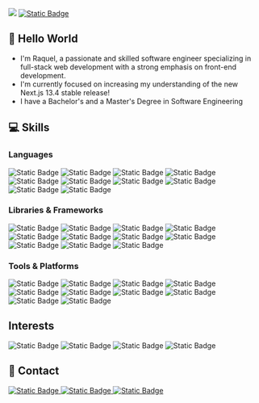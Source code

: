 ![](https://komarev.com/ghpvc/?username=raquel-f&label=Profile+Visitors)
<a href="https://raquelferreira.vercel.app/">
  <img alt="Static Badge" src="https://img.shields.io/badge/Portfolio-Website-blue?link=https%3A%2F%2Fraquelferreira.vercel.app%2F">
</a>



## 👋 Hello World 
- I'm Raquel, a passionate and skilled software engineer specializing in full-stack web development with a strong emphasis on front-end development.
- I'm currently focused on increasing my understanding of the new Next.js 13.4 stable release!
- I have a Bachelor's and a Master's Degree in Software Engineering

## 💻 Skills
### Languages
<div>
  <img alt="Static Badge" src="https://img.shields.io/badge/JavaScript-0D1117?logo=javascript">
  <img alt="Static Badge" src="https://img.shields.io/badge/TypeScript-0D1117?logo=typescript">
  <img alt="Static Badge" src="https://img.shields.io/badge/HTML-0D1117?logo=html5">
  <img alt="Static Badge" src="https://img.shields.io/badge/CSS-0D1117?logo=css3">
  <img alt="Static Badge" src="https://img.shields.io/badge/Sass-0D1117?logo=sass">
  <img alt="Static Badge" src="https://img.shields.io/badge/Java-0D1117?logo=a">
  <img alt="Static Badge" src="https://img.shields.io/badge/Python-0D1117?logo=python">
  <img alt="Static Badge" src="https://img.shields.io/badge/C-0D1117?logo=c">
  <img alt="Static Badge" src="https://img.shields.io/badge/C++-0D1117?logo=cplusplus">
  <img alt="Static Badge" src="https://img.shields.io/badge/SQL-0D1117?logo=a">
</div>

### Libraries & Frameworks
<div>
  <img alt="Static Badge" src="https://img.shields.io/badge/React-0D1117?logo=react">
  <img alt="Static Badge" src="https://img.shields.io/badge/Angular-0D1117?logo=angular">
  <img alt="Static Badge" src="https://img.shields.io/badge/Next.js-0D1117?logo=nextdotjs">
  <img alt="Static Badge" src="https://img.shields.io/badge/Express-0D1117?logo=express">
  <img alt="Static Badge" src="https://img.shields.io/badge/Redux-0D1117?logo=redux">
  <img alt="Static Badge" src="https://img.shields.io/badge/Tailwind CSS-0D1117?logo=tailwindcss">
  <img alt="Static Badge" src="https://img.shields.io/badge/Bootstrap-0D1117?logo=bootstrap">
  <img alt="Static Badge" src="https://img.shields.io/badge/Framer Motion-0D1117?logo=framer">
  <img alt="Static Badge" src="https://img.shields.io/badge/Django-0D1117?logo=django">
  <img alt="Static Badge" src="https://img.shields.io/badge/Leaflet-0D1117?logo=leaflet">
  <img alt="Static Badge" src="https://img.shields.io/badge/Mongoose-0D1117?logo=mongoose">
</div>

### Tools & Platforms
<div>
  <img alt="Static Badge" src="https://img.shields.io/badge/Git-0D1117?logo=git">
  <img alt="Static Badge" src="https://img.shields.io/badge/GitHub-0D1117?logo=github">
  <img alt="Static Badge" src="https://img.shields.io/badge/VS Code-0D1117?logo=visualstudiocode">
  <img alt="Static Badge" src="https://img.shields.io/badge/Node.js-0D1117?logo=nodedotjs">
  <img alt="Static Badge" src="https://img.shields.io/badge/Heroku-0D1117?logo=heroku">
  <img alt="Static Badge" src="https://img.shields.io/badge/Vercel-0D1117?logo=vercel">
  <img alt="Static Badge" src="https://img.shields.io/badge/Firebase-0D1117?logo=firebase">
  <img alt="Static Badge" src="https://img.shields.io/badge/Figma-0D1117?logo=figma">
  <img alt="Static Badge" src="https://img.shields.io/badge/Adobe Illustrator-0D1117?logo=adobeillustrator">
  <img alt="Static Badge" src="https://img.shields.io/badge/Styled Components-0D1117?logo=styledcomponents">
</div>

## Interests
<div>
  <img alt="Static Badge" src="https://img.shields.io/badge/Ski-0D1117">
  <img alt="Static Badge" src="https://img.shields.io/badge/Italian Cuisine-0D1117">
  <img alt="Static Badge" src="https://img.shields.io/badge/Digital Art-0D1117">
  <img alt="Static Badge" src="https://img.shields.io/badge/Animation-0D1117">
</div>

## 📮 Contact 
<div>
  <a href="mailto:work.raquelferreira@gmail.com">
    <img alt="Static Badge" src="https://img.shields.io/badge/Email_Me-0D1117?logo=gmail&link=mailto%3Awork.raquelferreira%40gmail.com">
  </a>
  <a href="https://www.linkedin.com/in/raquel-software/">
    <img alt="Static Badge" src="https://img.shields.io/badge/LinkedIn-0D1117?logo=linkedin">
  </a>
  <a href="https://www.instagram.com/raquelf.dev/">
    <img alt="Static Badge" src="https://img.shields.io/badge/Instagram-0D1117?logo=instagram">
  </a>
  
</div>


<!--
**raquel-f/raquel-f** is a ✨ _special_ ✨ repository because its `README.md` (this file) appears on your GitHub profile.

Here are some ideas to get you started:

- 🔭 I’m currently working on ...
- 🌱 I’m currently learning ...
- 👯 I’m looking to collaborate on ...
- 🤔 I’m looking for help with ...
- 💬 Ask me about ...
- 📫 How to reach me: ...
- 😄 Pronouns: ...
- ⚡ Fun fact: ...
-->
